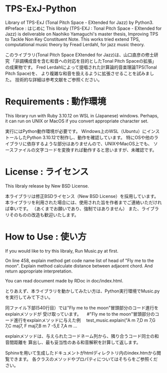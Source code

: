 # TPS-ExJ-Python

Library of TPS-ExJ (Tonal Pitch Space - EXtended for Jazz) by Python3. 
#Preface : はじめに
This libraly (TPS-EXJ : Tonal Pitch Space - EXtended for Jazz) is deliverable on Naohiko Yamaguchi's master thesis, Improving TPS to Tackle Non Key Constituent Note.
This works tried extend TPS, computational music theory by Fread Lerdahl, for jazz music theory.

このライブラリ(Tonal Pitch Space EXtended for Jazz)は、山口直彦の修士研究
「非調構成音を含む和音への対応を目的としたTonal Pitch Spaceの拡張」
の成果物です。
Fred Lerdahlによって提唱された計算論的音楽理論TPS(Tonal Pitch Space)を、
より複雑な和音を扱えるように拡張させることを試みました。
技術的な詳細は参考文献をご参照ください。

# Requirements : 動作環境

This library run with Ruby 3.10.12 on WSL in (Japanese) windows.
Perhaps, it can run on UNIX or MacOS if you convert appropriate character set.

実行にはPython動作環境が必要です。
Windows上のWSL（Ubuntu）にインストールしたPython 3.10.12で制作し、動作を確認しています。
特にOSや他のライブラリに依存するような部分はありませんので、UNIXやMacOS上でも、
ソースファイルの文字コードを変換すれば動作すると思いますが、未確認です。

# License : ライセンス

This libraly release by New BSD License.

本ライブラリは修正BSDライセンス（New BSD License）を採用しています。
本ライブラリを利用された場合には、使用された旨を作者までご連絡いただければ幸いです。
（あくまでお願いであり、強制ではありません）
また、ライブラリそのものの改造も歓迎いたします。

# How to Use : 使い方

If you would like to try this libraly, Run Music.py at first.

On line 458, explain method get code name list of head of "Fly me to the moon".
Explain method calculate distance between adjacent chord. And return appropriate interpretation.

You can read document made by RDoc in doc/index.html.

とりあえず、本ライブラリを動かしてみたい方は、Python実行環境でMusic.pyを実行してみて下さい。

同ファイル下部(540行目）では"Fly me to the moon"冒頭部分のコード進行をexplainメソッドが
受け取っています。
　#"Fly me to the moon"冒頭部分のコード進行をexplainメソッドに与えた例
　test_music.explain("A m 7,D m 7,G 7,C maj7, F maj7,B m 7 -5,E 7,A m …

explainメソッドは、与えられたコードネーム列から、隣り合うコード同士の和音間距離を
算出し、最も妥当性のある和音解釈を計算して返します。

Sphinxを用いて生成したドキュメントがhtmlディレクトリ内のindex.htmから閲覧できます。
各クラスのメソッドやプロパティについてはそちらをご参照ください。
